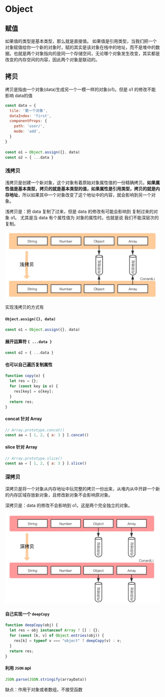 # Object

## 赋值
如果值的类型是基本类型，那么就是直接值。
如果值是引用类型，当我们把一个对象赋值给你一个新的对象时，赋的其实是该对象在栈中的地址，而不是堆中的数据。也就是两个对象指向的是同一个存储空间，无论哪个对象发生改变，其实都是改变的内存空间的内容，因此两个对象是联动的。




## 拷贝
拷贝是指由一个对象(data)生成另一个一模一样的对象(o1)。但是 o1 的修改不能影响 data的值

```javascript
const data = {
  tile: '第一个对象',
  dataIndex: 'first',
  componentProps: {
    path: 'user/',
    mode: 'add',
  }
}

const o1 = Object.assign({}, data)
const o2 = { ...data }
```


### 浅拷贝
浅拷贝是创建一个新对象，这个对象有着原始对象属性值的一份精确拷贝。**如果属性值是基本类型，拷贝的就是基本类型的值，如果属性是引用类型，拷贝的就是内存地址**，所以如果其中一个对象改变了这个地址中的内容，就会影响到另一个对象。

浅拷贝是：把 data 复制了过来，但是 data 的修改有可能会影响到 复制过来的对象 o1。
尤其是当 data 有个属性值为 对象的属性时。也就是说 我们不能深层次的复制。

![浅拷贝](../../images/js/浅拷贝.png)


实现浅拷贝的方式有
#### `Object.assign({}, data)`
```javascript
const o1 = Object.assign({}, data)
```

#### 展开运算符 `{ ...data }`
```javascript
const o2 = { ...data }
```

#### 也可以自己遍历复制属性
```javascript
function copy(o) {
  let res = {};
  for (const key in o) {
    res[key] = o[key];
  }
  return res;
}
```

#### concat 针对 Array
```javascript
// Array.prototype.concat()
const aa = [ 1, 2, { a: 3 } ].concat()

```

#### slice 针对 Array
```javascript
// Array.prototype.slice()  
const aa = [ 1, 2, { a: 3 } ].slice()
```




### 深拷贝
深拷贝是将一个对象从内存地址中玩完整的拷贝一份出来，从堆内从中开辟一个新的内存区域存放新对象，且修改新对象不会影响原对象。

深拷贝是：data 的修改不会影响到 o1，这是两个完全独立的对象。

![深拷贝](../../images/js/深拷贝.png)



#### 自己实现一个 `deepCopy`
```javascript
function deepCopy(obj) {
  let res = obj instanceof Array ? [] : {};
  for (const [k, v] of Object.entries(obj)) {
    res[k] = typeof v === "object" ? deepCopy(v) : v;
  }
  return res;
}
```


#### 利用 `JSON` api
```javascript
JSON.parse(JSON.stringify(arrayData))
```

缺点：作用于对象或者数组，不接受函数 

